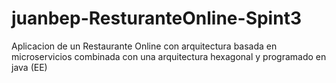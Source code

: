 # juanbep-ResturanteOnline-Spint3
Aplicacion de un Restaurante Online con arquitectura basada en microservicios combinada con una arquitectura hexagonal y programado en java (EE)
